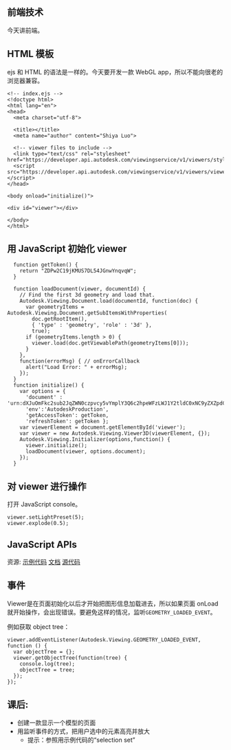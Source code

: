## 前端技术

今天讲前端。

## HTML 模板
ejs 和 HTML 的语法是一样的。今天要开发一款 WebGL app，所以不能向很老的浏览器兼容。

```
<!-- index.ejs -->
<!doctype html>
<html lang="en">
<head>
  <meta charset="utf-8">

  <title></title>
  <meta name="author" content="Shiya Luo">

  <!-- viewer files to include -->
  <link type="text/css" rel="stylesheet" href="https://developer.api.autodesk.com/viewingservice/v1/viewers/style.css"/>
  <script src="https://developer.api.autodesk.com/viewingservice/v1/viewers/viewer3D.min.js"></script>
</head>

<body onload="initialize()">

<div id="viewer"></div>

</body>
</html>
```

## 用 JavaScript 初始化 viewer
```
  function getToken() {
    return "ZDPw2C19jKMUS7DL54JGnwYnqvqW";
  }

  function loadDocument(viewer, documentId) {
    // Find the first 3d geometry and load that.
    Autodesk.Viewing.Document.load(documentId, function(doc) {
      var geometryItems = Autodesk.Viewing.Document.getSubItemsWithProperties(
        doc.getRootItem(),
        { 'type' : 'geometry', 'role' : '3d' },
        true);
      if (geometryItems.length > 0) {
        viewer.load(doc.getViewablePath(geometryItems[0]));
      }
    },
    function(errorMsg) { // onErrorCallback
      alert("Load Error: " + errorMsg);
    });
  }
  function initialize() {
    var options = {
      'document' : 'urn:dXJuOmFkc2sub2JqZWN0czpvcy5vYmplY3Q6c2hpeWFzLWJ1Y2tldC0xNC9yZXZpdC5ydnQ=',
      'env':'AutodeskProduction',
      'getAccessToken': getToken,
      'refreshToken': getToken };
    var viewerElement = document.getElementById('viewer');
    var viewer = new Autodesk.Viewing.Viewer3D(viewerElement, {});
    Autodesk.Viewing.Initializer(options,function() {
      viewer.initialize();
      loadDocument(viewer, options.document);
    });
  }
```

## 对 viewer 进行操作
打开 JavaScript console。

```
viewer.setLightPreset(5);
viewer.explode(0.5);
```

## JavaScript APIs
资源:
[示例代码](http://developer-autodesk.github.io/LmvDbg/)
[文档](https://developer.autodesk.com/api/viewerapi/)
[源代码](https://autodeskviewer.com/viewers/2.5/viewer3D.js)

## 事件
Viewer是在页面初始化以后才开始把图形信息加载进去，所以如果页面 onLoad 就开始操作，会出现错误。要避免这样的情况，监听`GEOMETRY_LOADED_EVENT`。

例如获取 object tree：
```
viewer.addEventListener(Autodesk.Viewing.GEOMETRY_LOADED_EVENT, function () {
  var objectTree = {};
  viewer.getObjectTree(function(tree) {
    console.log(tree);
    objectTree = tree;
  });
});
```

## 课后:
- 创建一款显示一个模型的页面
- 用监听事件的方式，把用户选中的元素高亮并放大
  - 提示：参照用示例代码的“selection set”
